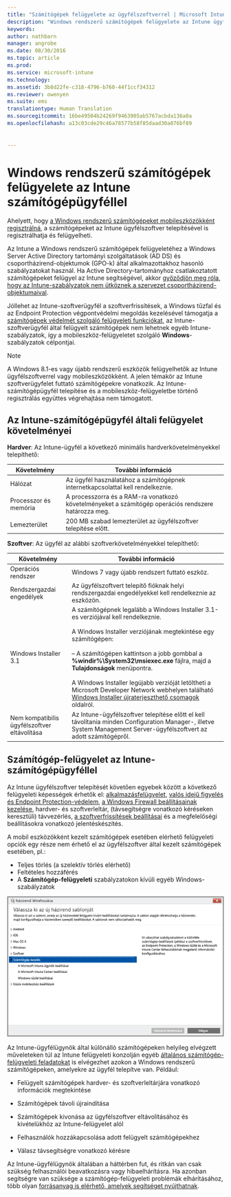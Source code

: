 ```yaml
---
title: "Számítógépek felügyelete az ügyfélszoftverrel | Microsoft Intune"
description: "Windows rendszerű számítógépek felügyelete az Intune ügyfélszoftverrel."
keywords: 
author: nathbarn
manager: angrobe
ms.date: 08/30/2016
ms.topic: article
ms.prod: 
ms.service: microsoft-intune
ms.technology: 
ms.assetid: 3b8d22fe-c318-4796-b760-44f1ccf34312
ms.reviewer: owenyen
ms.suite: ems
translationtype: Human Translation
ms.sourcegitcommit: 16be49504b24269f9463905ab5767acbda136a0a
ms.openlocfilehash: a13c03cde29c46a78577b58f85daad30a076bf89


---
```


# Windows rendszerű számítógépek felügyelete az Intune számítógépügyféllel
Ahelyett, hogy [a Windows rendszerű számítógépeket mobileszközökként regisztrálná](set-up-windows-device-management-with-microsoft-intune.md), a számítógépeket az Intune ügyfélszoftver telepítésével is regisztrálhatja és felügyelheti.

Az Intune a Windows rendszerű számítógépek felügyeletéhez a Windows Server Active Directory tartományi szolgáltatások (AD DS) és csoportházirend-objektumok (GPO-k) által alkalmazottakhoz hasonló szabályzatokat használ. Ha Active Directory-tartományhoz csatlakoztatott számítógépeket felügyel az Intune segítségével, akkor [győződjön meg róla, hogy az Intune-szabályzatok nem ütköznek a szervezet csoportházirend-objektumaival](resolve-gpo-and-microsoft-intune-policy-conflicts.md).

Jóllehet az Intune-szoftverügyfél a szoftverfrissítések, a Windows tűzfal és az Endpoint Protection végpontvédelmi megoldás kezelésével támogatja a [számítógépek védelmét szolgáló felügyeleti funkciókat](policies-to-protect-windows-pcs-in-microsoft-intune.md), az Intune-szoftverügyfél által felügyelt számítógépek nem lehetnek egyéb Intune-szabályzatok, így a mobileszköz-felügyeletet szolgáló **Windows**-szabályzatok célpontjai.

> [!NOTE]
> A Windows 8.1-es vagy újabb rendszerű eszközök felügyelhetők az Intune ügyfélszoftverrel vagy mobileszközökként. A jelen témakör az Intune szoftverügyfelet futtató számítógépekre vonatkozik. Az Intune-számítógépügyfél telepítése és a mobileszköz-felügyeletbe történő regisztrálás együttes végrehajtása nem támogatott.

## Az Intune-számítógépügyfél általi felügyelet követelményei

**Hardver**: Az Intune-ügyfél a következő minimális hardverkövetelményekkel telepíthető:

|Követelmény|További információ|
|---------------|--------------------|
|Hálózat|Az ügyfél használatához a számítógépnek internetkapcsolattal kell rendelkeznie.|
|Processzor és memória|A processzorra és a RAM-ra vonatkozó követelményeket a számítógép operációs rendszere határozza meg.|
|Lemezterület|200 MB szabad lemezterület az ügyfélszoftver telepítése előtt.|

**Szoftver**: Az ügyfél az alábbi szoftverkövetelményekkel telepíthető:

|Követelmény|További információ|
|---------------|--------------------|
|Operációs rendszer | Windows 7 vagy újabb rendszert futtató eszköz. |
|Rendszergazdai engedélyek|Az ügyfélszoftvert telepítő fióknak helyi rendszergazdai engedélyekkel kell rendelkeznie az eszközön.|
|Windows Installer 3.1|A számítógépnek legalább a Windows Installer 3.1-es verziójával kell rendelkeznie.<br /><br />A Windows Installer verziójának megtekintése egy számítógépen:<br /><br />– A számítógépen kattintson a jobb gombbal a **%windir%\System32\msiexec.exe** fájlra, majd a **Tulajdonságok** menüpontra.<br /><br />A Windows Installer legújabb verzióját letöltheti a Microsoft Developer Network webhelyen található [Windows Installer újraterjeszthető csomagok](http://go.microsoft.com/fwlink/?LinkID=234258) oldalról.|
|Nem kompatibilis ügyfélszoftver eltávolítása|Az Intune-ügyfélszoftver telepítése előtt el kell távolítania minden Configuration Manager-, illetve System Management Server-ügyfélszoftvert az adott számítógépről.|

## Számítógép-felügyelet az Intune-számítógépügyféllel
Az Intune ügyfélszoftver telepítését követően egyebek között a következő felügyeleti képességek érhetők el: [alkalmazásfelügyelet](deploy-apps-in-microsoft-intune.md), [valós idejű figyelés és Endpoint Protection-védelem](help-secure-windows-pcs-with-endpoint-protection-for-microsoft-intune.md), [a Windows Firewall beállításainak kezelése](help-protect-windows-pcs-using-windows-firewall-policies-in-microsoft-intune.md), hardver- és szoftverleltár, (távsegítségre vonatkozó kéréseken keresztüli) távvezérlés, [a szoftverfrissítések beállításai](keep-windows-pcs-up-to-date-with-software-updates-in-microsoft-intune.md) és a megfelelőségi beállításokra vonatkozó jelentéskészítés.

A mobil eszközökként kezelt számítógépek esetében elérhető felügyeleti opciók egy része nem érhető el az ügyfélszoftver által kezelt számítógépek esetében, pl.:

-   Teljes törlés (a szelektív törlés elérhető)
-   Feltételes hozzáférés
-   A **Számítógép-felügyeleti** szabályzatokon kívüli egyéb Windows-szabályzatok

![Szabályzatsablon Windows rendszerű számítógépekhez](../media/pc_policy_template.png)

Az Intune-ügyfélügynök által különálló számítógépeken helyileg elvégzett műveleteken túl az Intune felügyeleti konzolján egyéb [általános számítógép-felügyeleti feladatokat](common-windows-pc-management-tasks-with-the-microsoft-intune-computer-client.md) is elvégezhet azokon a Windows rendszerű számítógépeken, amelyekre az ügyfél telepítve van. Például:

-   Felügyelt számítógépek hardver- és szoftverleltárjára vonatkozó információk megtekintése

-   Számítógépek távoli újraindítása

-   Számítógépek kivonása az ügyfélszoftver eltávolításához és kivételükhöz az Intune-felügyelet alól

-   Felhasználók hozzákapcsolása adott felügyelt számítógépekhez

-   Válasz távsegítségre vonatkozó kérésre

Az Intune-ügyfélügynök általában a háttérben fut, és ritkán van csak szükség felhasználói beavatkozásra vagy hibaelhárításra. Ha azonban segítségre van szüksége a számítógép-felügyeleti problémák elhárításához, több olyan [forrásanyag is elérhető, amelyek segítséget nyújthatnak](/intune/troubleshoot/troubleshoot-client-setup-in-microsoft-intune).



<!--HONumber=Sep16_HO1-->


